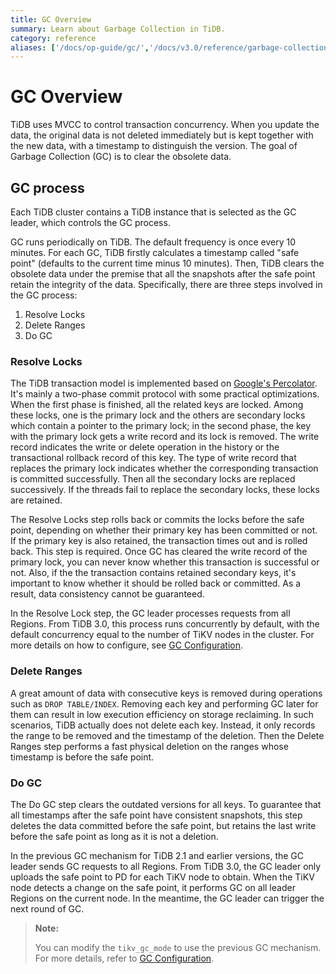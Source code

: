 ```yaml
---
title: GC Overview
summary: Learn about Garbage Collection in TiDB.
category: reference
aliases: ['/docs/op-guide/gc/','/docs/v3.0/reference/garbage-collection/']
---
```


# GC Overview

TiDB uses MVCC to control transaction concurrency. When you update the data, the original data is not deleted immediately but is kept together with the new data, with a timestamp to distinguish the version. The goal of Garbage Collection (GC) is to clear the obsolete data.

## GC process

Each TiDB cluster contains a TiDB instance that is selected as the GC leader, which controls the GC process.

GC runs periodically on TiDB. The default frequency is once every 10 minutes. For each GC, TiDB firstly calculates a timestamp called "safe point" (defaults to the current time minus 10 minutes). Then, TiDB clears the obsolete data under the premise that all the snapshots after the safe point retain the integrity of the data. Specifically, there are three steps involved in the GC process:

1. Resolve Locks
2. Delete Ranges
3. Do GC

### Resolve Locks

The TiDB transaction model is implemented based on [Google's Percolator](https://ai.google/research/pubs/pub36726). It's mainly a two-phase commit protocol with some practical optimizations. When the first phase is finished, all the related keys are locked. Among these locks, one is the primary lock and the others are secondary locks which contain a pointer to the primary lock; in the second phase, the key with the primary lock gets a write record and its lock is removed. The write record indicates the write or delete operation in the history or the transactional rollback record of this key. The type of write record that replaces the primary lock indicates whether the corresponding transaction is committed successfully. Then all the secondary locks are replaced successively. If the threads fail to replace the secondary locks, these locks are retained.

The Resolve Locks step rolls back or commits the locks before the safe point, depending on whether their primary key has been committed or not. If the primary key is also retained, the transaction times out and is rolled back.
This step is required. Once GC has cleared the write record of the primary lock, you can never know whether this transaction is successful or not. Also, if the the transaction contains retained secondary keys, it's important to know whether it should be rolled back or committed. As a result, data consistency cannot be guaranteed.

In the Resolve Lock step, the GC leader processes requests from all Regions. From TiDB 3.0, this process runs concurrently by default, with the default concurrency equal to the number of TiKV nodes in the cluster. For more details on how to configure, see [GC Configuration](/reference/garbage-collection/configuration.md#tikv-gc-auto-concurrency).

### Delete Ranges

A great amount of data with consecutive keys is removed during operations such as `DROP TABLE/INDEX`. Removing each key and performing GC later for them can result in low execution efficiency on storage reclaiming. In such scenarios, TiDB actually does not delete each key. Instead, it only records the range to be removed and the timestamp of the deletion. Then the Delete Ranges step performs a fast physical deletion on the ranges whose timestamp is before the safe point.

### Do GC

The Do GC step clears the outdated versions for all keys. To guarantee that all timestamps after the safe point have consistent snapshots, this step deletes the data committed before the safe point, but retains the last write before the safe point as long as it is not a deletion.

In the previous GC mechanism for TiDB 2.1 and earlier versions, the GC leader sends GC requests to all Regions. From TiDB 3.0, the GC leader only uploads the safe point to PD for each TiKV node to obtain. When the TiKV node detects a change on the safe point, it performs GC on all leader Regions on the current node. In the meantime, the GC leader can trigger the next round of GC.

> **Note:**
>
> You can modify the `tikv_gc_mode` to use the previous GC mechanism. For more details, refer to [GC Configuration](/reference/garbage-collection/configuration.md).
